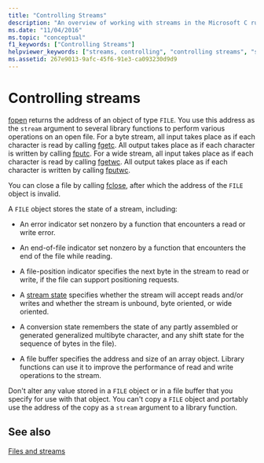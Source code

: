 ```yaml
---
title: "Controlling Streams"
description: "An overview of working with streams in the Microsoft C runtime library."
ms.date: "11/04/2016"
ms.topic: "conceptual"
f1_keywords: ["Controlling Streams"]
helpviewer_keywords: ["streams, controlling", "controlling streams", "streams"]
ms.assetid: 267e9013-9afc-45f6-91e3-ca093230d9d9
---
```

# Controlling streams

[fopen](./reference/fopen-wfopen.md) returns the address of an object of type `FILE`. You use this address as the `stream` argument to several library functions to perform various operations on an open file. For a byte stream, all input takes place as if each character is read by calling [fgetc](./reference/fgetc-fgetwc.md). All output takes place as if each character is written by calling [fputc](./reference/fputc-fputwc.md). For a wide stream, all input takes place as if each character is read by calling [fgetwc](./reference/fgetc-fgetwc.md). All output takes place as if each character is written by calling [fputwc](./reference/fputc-fputwc.md).

You can close a file by calling [fclose](./reference/fclose-fcloseall.md), after which the address of the `FILE` object is invalid.

A `FILE` object stores the state of a stream, including:

- An error indicator set nonzero by a function that encounters a read or write error.

- An end-of-file indicator set nonzero by a function that encounters the end of the file while reading.

- A file-position indicator specifies the next byte in the stream to read or write, if the file can support positioning requests.

- A [stream state](./stream-states.md) specifies whether the stream will accept reads and/or writes and whether the stream is unbound, byte oriented, or wide oriented.

- A conversion state remembers the state of any partly assembled or generated generalized multibyte character, and any shift state for the sequence of bytes in the file).

- A file buffer specifies the address and size of an array object. Library functions can use it to improve the performance of read and write operations to the stream.

Don't alter any value stored in a `FILE` object or in a file buffer that you specify for use with that object. You can't copy a `FILE` object and portably use the address of the copy as a `stream` argument to a library function.

## See also

[Files and streams](./files-and-streams.md)
